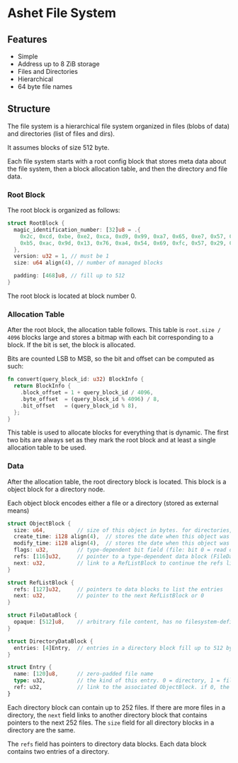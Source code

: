 # Ashet File System

## Features

- Simple
- Address up to 8 ZiB storage
- Files and Directories
- Hierarchical
- 64 byte file names

## Structure

The file system is a hierarchical file system organized in files (blobs of data) and directories (list of files and dirs).

It assumes blocks of size 512 byte.

Each file system starts with a root config block that stores meta data about the file system, then a block allocation table,
and then the directory and file data.

### Root Block

The root block is organized as follows:

```rs
struct RootBlock {
  magic_identification_number: [32]u8 = .{
    0x2c, 0xcd, 0xbe, 0xe2, 0xca, 0xd9, 0x99, 0xa7, 0x65, 0xe7, 0x57, 0x31, 0x6b, 0x1c, 0xe1, 0x2b,
    0xb5, 0xac, 0x9d, 0x13, 0x76, 0xa4, 0x54, 0x69, 0xfc, 0x57, 0x29, 0xa8, 0xc9, 0x3b, 0xef, 0x62,
  },
  version: u32 = 1, // must be 1
  size: u64 align(4), // number of managed blocks

  padding: [468]u8, // fill up to 512
}
```

The root block is located at block number 0.

### Allocation Table

After the root block, the allocation table follows. This table is `root.size / 4096` blocks large and
stores a bitmap with each bit corresponding to a block. If the bit is set, the block is allocated.

Bits are counted LSB to MSB, so the bit and offset can be computed as such:

```rs
fn convert(query_block_id: u32) BlockInfo {
  return BlockInfo {
    .block_offset = 1 + query_block_id / 4096,
    .byte_offset  = (query_block_id % 4096) / 8,
    .bit_offset   = (query_block_id % 8),
  };
}
```

This table is used to allocate blocks for everything that is dynamic. The first two bits are always set
as they mark the root block and at least a single allocation table to be used.

### Data

After the allocation table, the root directory block is located. This block is a object block for a directory node.

Each object block encodes either a file or a directory (stored as external means)

```rs
struct ObjectBlock {
  size: u64,          // size of this object in bytes. for directories, this means the directory contains `size/sizeof(Entry)` elements.
  create_time: i128 align(4),  // stores the date when this object was created, unix timestamp in nano seconds
  modify_time: i128 align(4),  // stores the date when this object was last modified, unix timestamp in nano seconds
  flags: u32,         // type-dependent bit field (file: bit 0 = read only; directory: none; all other bits are reserved=0)
  refs: [116]u32,     // pointer to a type-dependent data block (FileDataBlock, DirectoryDataBlock)
  next: u32,          // link to a RefListBlock to continue the refs listing. 0 is "end of chain"
}

struct RefListBlock {
  refs: [127]u32,     // pointers to data blocks to list the entries
  next: u32,          // pointer to the next RefListBlock or 0
}

struct FileDataBlock {
  opaque: [512]u8,    // arbitrary file content, has no filesystem-defined meaning.
}

struct DirectoryDataBlock {
  entries: [4]Entry,  // entries in a directory block fill up to 512 byte.
}

struct Entry {
  name: [120]u8,      // zero-padded file name
  type: u32,          // the kind of this entry. 0 = directory, 1 = file, all other values are illegal
  ref: u32,           // link to the associated ObjectBlock. if 0, the entry is deleted. this allows a panic recovery for accidentially deleted files.
}
```

Each directory block can contain up to 252 files. If there are more files in a directory, the `next` field
links to another directory block that contains pointers to the next 252 files. The `size` field for all
directory blocks in a directory are the same.

The `refs` field has pointers to directory data blocks. Each data block contains two entries of a directory.
